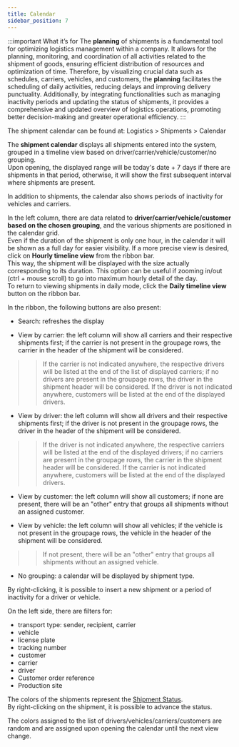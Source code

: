 ```yaml
---
title: Calendar
sidebar_position: 7
---
```


:::important What it’s for
The **planning** of shipments is a fundamental tool for optimizing logistics management within a company. It allows for the planning, monitoring, and coordination of all activities related to the shipment of goods, ensuring efficient distribution of resources and optimization of time. Therefore, by visualizing crucial data such as schedules, carriers, vehicles, and customers, the **planning** facilitates the scheduling of daily activities, reducing delays and improving delivery punctuality. Additionally, by integrating functionalities such as managing inactivity periods and updating the status of shipments, it provides a comprehensive and updated overview of logistics operations, promoting better decision-making and greater operational efficiency.
:::

The shipment calendar can be found at: Logistics > Shipments > Calendar

The **shipment calendar** displays all shipments entered into the system, grouped in a timeline view based on driver/carrier/vehicle/customer/no grouping.              
Upon opening, the displayed range will be today's date + 7 days if there are shipments in that period, otherwise, it will show the first subsequent interval where shipments are present. 

In addition to shipments, the calendar also shows periods of inactivity for vehicles and carriers. 

In the left column, there are data related to **driver/carrier/vehicle/customer based on the chosen grouping**, and the various shipments are positioned in the calendar grid.            
Even if the duration of the shipment is only one hour, in the calendar it will be shown as a full day for easier visibility. If a more precise view is desired, click on **Hourly timeline view** from the ribbon bar.                    
This way, the shipment will be displayed with the size actually corresponding to its duration. This option can be useful if zooming in/out (ctrl + mouse scroll) to go into maximum hourly detail of the day.               
To return to viewing shipments in daily mode, click the **Daily timeline view** button on the ribbon bar.

In the ribbon, the following buttons are also present: 

- Search: refreshes the display

- View by carrier: the left column will show all carriers and their respective shipments first; if the carrier is not present in the groupage rows, the carrier in the header of the shipment will be considered. 
>> If the carrier is not indicated anywhere, the respective drivers will be listed at the end of the list of displayed carriers; if no drivers are present in the groupage rows, the driver in the shipment header will be considered. 
>> If the driver is not indicated anywhere, customers will be listed at the end of the displayed drivers.

- View by driver: the left column will show all drivers and their respective shipments first; if the driver is not present in the groupage rows, the driver in the header of the shipment will be considered. 
>> If the driver is not indicated anywhere, the respective carriers will be listed at the end of the displayed drivers; if no carriers are present in the groupage rows, the carrier in the shipment header will be considered. 
>> If the carrier is not indicated anywhere, customers will be listed at the end of the displayed drivers.

- View by customer: the left column will show all customers; if none are present, there will be an "other" entry that groups all shipments without an assigned customer. 

- View by vehicle: the left column will show all vehicles; if the vehicle is not present in the groupage rows, the vehicle in the header of the shipment will be considered. 
>> If not present, there will be an "other" entry that groups all shipments without an assigned vehicle. 

- No grouping: a calendar will be displayed by shipment type.

By right-clicking, it is possible to insert a new shipment or a period of inactivity for a driver or vehicle. 

On the left side, there are filters for: 
- transport type: sender, recipient, carrier
- vehicle
- license plate
- tracking number
- customer
- carrier
- driver
- Customer order reference 
- Production site 

The colors of the shipments represent the [Shipment Status](/docs/configurations/tables/logistics/shipping-states).       
By right-clicking on the shipment, it is possible to advance the status. 

The colors assigned to the list of drivers/vehicles/carriers/customers are random and are assigned upon opening the calendar until the next view change.